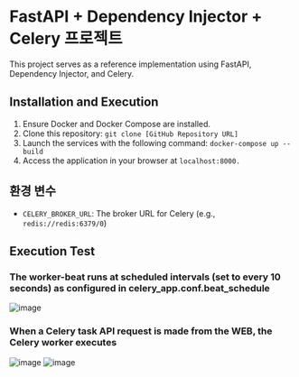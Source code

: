 # FastAPI + Dependency Injector + Celery 프로젝트

This project serves as a reference implementation using FastAPI, Dependency Injector, and Celery.

## Installation and Execution
1. Ensure Docker and Docker Compose are installed.
2. Clone this repository: `git clone [GitHub Repository URL]`
3. Launch the services with the following command: `docker-compose up --build`
4. Access the application in your browser at `localhost:8000.`

## 환경 변수
- `CELERY_BROKER_URL`: The broker URL for Celery (e.g.,` redis://redis:6379/0`)

## Execution Test
### The worker-beat runs at scheduled intervals (set to every 10 seconds) as configured in celery_app.conf.beat_schedule
![image](https://github.com/CHOJUNGHO96/FastApi-dependency_injector-Celery-Celery-beat/assets/61762674/4d8a7768-d08a-472c-ab9c-a6ab81726f78)

### When a Celery task API request is made from the WEB, the Celery worker executes
![image](https://github.com/CHOJUNGHO96/FastApi-dependency_injector-Celery-Celery-beat/assets/61762674/0da94425-e1ce-48d9-8b90-5f6c4bea25dd)
![image](https://github.com/CHOJUNGHO96/FastApi-dependency_injector-Celery-Celery-beat/assets/61762674/9c8bb460-7cfa-458b-8ae0-d9d1fc51ff95)

